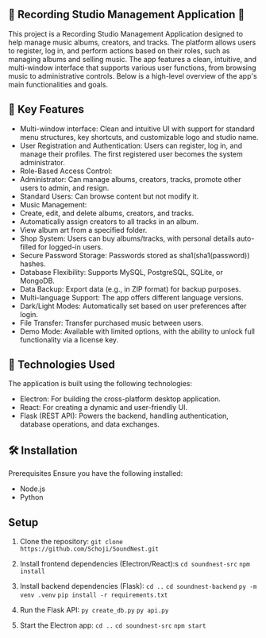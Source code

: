 ## 🎵 Recording Studio Management Application 🎵

This project is a Recording Studio Management Application designed to help manage music albums, creators, and tracks. The platform allows users to register, log in, and perform actions based on their roles, such as managing albums and selling music. The app features a clean, intuitive, and multi-window interface that supports various user functions, from browsing music to administrative controls. Below is a high-level overview of the app's main functionalities and goals.

## 🔑 Key Features
* Multi-window interface: Clean and intuitive UI with support for standard menu structures, key shortcuts, and customizable logo and studio name.
* User Registration and Authentication: Users can register, log in, and manage their profiles. The first registered user becomes the system administrator.
* Role-Based Access Control:
* Administrator: Can manage albums, creators, tracks, promote other users to admin, and resign.
* Standard Users: Can browse content but not modify it.
* Music Management:
* Create, edit, and delete albums, creators, and tracks.
* Automatically assign creators to all tracks in an album.
* View album art from a specified folder.
* Shop System: Users can buy albums/tracks, with personal details auto-filled for logged-in users.
* Secure Password Storage: Passwords stored as sha1(sha1(password)) hashes.
* Database Flexibility: Supports MySQL, PostgreSQL, SQLite, or MongoDB.
* Data Backup: Export data (e.g., in ZIP format) for backup purposes.
* Multi-language Support: The app offers different language versions.
* Dark/Light Modes: Automatically set based on user preferences after login.
* File Transfer: Transfer purchased music between users.
* Demo Mode: Available with limited options, with the ability to unlock full functionality via a license key.

## 🚀 Technologies Used
The application is built using the following technologies:

* Electron: For building the cross-platform desktop application.
* React: For creating a dynamic and user-friendly UI.
* Flask (REST API): Powers the backend, handling authentication, database operations, and data exchanges.

## 🛠️ Installation
Prerequisites
Ensure you have the following installed:

* Node.js
* Python

## Setup
1. Clone the repository:
`git clone https://github.com/Schoji/SoundNest.git`

2. Install frontend dependencies (Electron/React):s
`cd soundnest-src`
`npm install`

3. Install backend dependencies (Flask):
`cd ..`
`cd soundnest-backend`
`py -m venv .venv`
`pip install -r requirements.txt`

4. Run the Flask API:
`py create_db.py`
`py api.py`

5. Start the Electron app:
`cd ..`
`cd soundnest-src`
`npm start`
